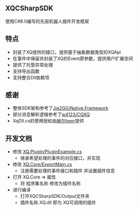 ## XQCSharpSDK

使用C#8.0编写的先驱机器人插件开发框架

## 特点

* 封装了XQ提供的接口，提供基于抽象数据类型的XQApi
* 在事件中保留并封装了XQ的Event原参数，提供用户扩展空间
* 提供了托管异常处理
* 支持导出函数
* 支持整合Dll依赖项

## 感谢

* 整体SDK架构参考了<a href="https://github.com/Jie2GG/Native.Framework">Jie2GG/Native.Framework</a>
* 部分消息解析逻辑参考了<a href="https://github.com/w4123/CQXQ">w4123/CQXQ</a>
* XqDll.cs的使用授权由<a href="https://gitee.com/heerkaisair">赫尔heer</a>提供

## 开发文档
+ 修改 <a href="https://github.com/littlenine12/XQCSharpSDK/blob/main/XQ.Plugin/PluginExample.cs">XQ.Plugin/PluginExample.cs</a> 
  + 继承希望处理的事件的对应接口，并实现
+ 修改 <a href="https://github.com/littlenine12/XQCSharpSDK/blob/main/XQ.Core/ExportMain.cs">XQ.Core/ExportMain.cs</a> 
  + 注册需要处理的事件接口和插件 并设置插件信息
+ 打开 XQ.Core => 属性
  + 将 程序集名称 修改为插件名称
+ 进行编译
  + 打开XQCSharpSDK/Output文件夹
  + 插件名称.XQ.dll 即为 XQ可调用的插件

